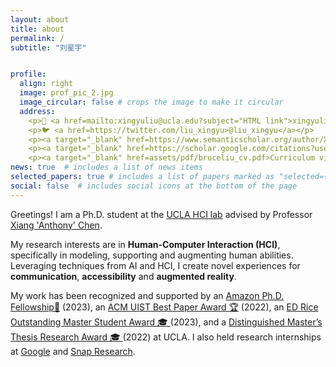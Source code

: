 ```yaml
---
layout: about
title: about
permalink: /
subtitle: "刘星宇"


profile:
  align: right
  image: prof_pic_2.jpg
  image_circular: false # crops the image to make it circular
  address: 
    <p>📧 <a href=mailto:xingyuliu@ucla.edu?subject="HTML link">xingyuliu@ucla.edu</a></p>
    <p>🐦 <a href=https://twitter.com/liu_xingyu>@liu_xingyu</a></p>
    <p><a target="_blank" href=https://www.semanticscholar.org/author/Xingyu-Bruce-Liu/2146036493>Semantic Scholar</a></p>
    <p><a target="_blank" href=https://scholar.google.com/citations?user=CTDSuK0AAAAJ>Google Scholar</a></p>
    <p><a target="_blank" href=assets/pdf/bruceliu_cv.pdf>Curriculum vitae</a></p>
news: true  # includes a list of news items
selected_papers: true # includes a list of papers marked as "selected={true}"
social: false  # includes social icons at the bottom of the page
---
```


Greetings! I am a Ph.D. student at the [UCLA HCI lab](https://hci.ucla.edu/) advised by Professor [Xiang 'Anthony' Chen](https://hci.prof/).

My research interests are in <b>Human-Computer Interaction (HCI)</b>, specifically in modeling, supporting and augmenting human abilities. 
Leveraging techniques from AI and HCI, I create novel experiences for <b>communication</b>, <b>accessibility</b> and <b>augmented reality</b>.   

My work has been recognized and supported by an [Amazon Ph.D. Fellowship🏅](https://www.sciencehub.ucla.edu/2023-amazon-fellows/) (2023), an [ACM UIST Best Paper Award 🏆](https://programs.sigchi.org/uist/2022/awards/best-papers) (2022), an [ED Rice Outstanding Master Student Award 🎓 ](https://samueli.ucla.edu/2023-samueli-awards/) (2023), and a [Distinguished Master’s Thesis Research Award 🎓 ](https://www.ee.ucla.edu/ece-department-2021-2022-outstanding-student-awards-announced/) (2022) at UCLA. I also held research internships at [Google](https://research.google/) and [Snap Research](https://www.snap.com/en-US).